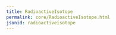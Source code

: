```yaml
---
title: RadioactiveIsotope
permalink: core/RadioactiveIsotope.html
jsonid: radioactiveisotope
---
```

